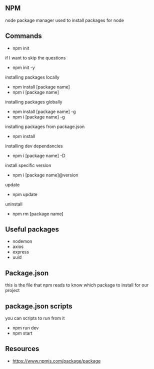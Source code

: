 ## NPM
node package manager used to install packages for node

## Commands
- npm init

if I want to skip the questions
- npm init -y

installing packages locally
- npm install [package name] 
- npm i [package name]

installing packages globally
- npm install [package name] -g
- npm i [package name] -g

installing packages from package.json
- npm install

installing dev dependancies
- npm i [package name] -D

install specific version
- npm i [package name]@version

update
- npm update

uninstall 
- npm rm [package name]
  
## Useful packages
- nodemon
- axios
- express
- uuid

## Package.json
this is the file that npm reads to know which package to install for our project

## package.json scripts
you can scripts to run from it
- npm run dev
- npm start

## Resources
- https://www.npmjs.com/package/package